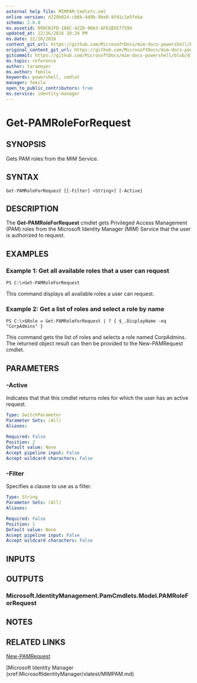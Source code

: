 ```yaml
---
external help file: MIMPAM_Cmdlets.xml
online version: d229b024-cb6b-4d9b-9be8-8fd1c1e5feba
schema: 2.0.0
ms.assetid: D99CB1FD-186C-422D-90A3-AF61B5E77594
updated_at: 12/16/2016 10:24 PM
ms.date: 12/16/2016
content_git_url: https://github.com/MicrosoftDocs/mim-docs-powershell/blob/master/mim-cmdlets/MicrosoftIdentityManager/vlatest/Get-PAMRoleForRequest.md
original_content_git_url: https://github.com/MicrosoftDocs/mim-docs-powershell/blob/master/mim-cmdlets/MicrosoftIdentityManager/vlatest/Get-PAMRoleForRequest.md
gitcommit: https://github.com/MicrosoftDocs/mim-docs-powershell/blob/d76fe71a336b890697ca5b79f29d35c57acf4cc6/mim-cmdlets/MicrosoftIdentityManager/vlatest/Get-PAMRoleForRequest.md
ms.topic: reference
author: tarameyer
ms.author: femila
keywords: powershell, cmdlet
manager: femila
open_to_public_contributors: true
ms.service: identity-manager
---
```


# Get-PAMRoleForRequest

## SYNOPSIS
Gets PAM roles from the MIM Service.

## SYNTAX

```
Get-PAMRoleForRequest [[-Filter] <String>] [-Active]
```

## DESCRIPTION
The **Get-PAMRoleForRequest** cmdlet gets Privileged Access Management (PAM) roles from the Microsoft Identity Manager (MIM) Service that the user is authorized to request.

## EXAMPLES

### Example 1: Get all available roles that a user can request
```
PS C:\>Get-PAMRoleForRequest
```

This command displays all available roles a user can request.

### Example 2: Get a list of roles and select a role by name
```
PS C:\>$Role = Get-PAMRoleForRequest | ? { $_.DisplayName -eq "CorpAdmins" }
```

This command gets the list of roles and selects a role named CorpAdmins.
The returned object result can then be provided to the New-PAMRequest cmdlet.

## PARAMETERS

### -Active
Indicates that that this cmdlet returns roles for which the user has an active request.

```yaml
Type: SwitchParameter
Parameter Sets: (All)
Aliases: 

Required: False
Position: 2
Default value: None
Accept pipeline input: False
Accept wildcard characters: False
```

### -Filter
Specifies a clause to use as a filter.

```yaml
Type: String
Parameter Sets: (All)
Aliases: 

Required: False
Position: 1
Default value: None
Accept pipeline input: False
Accept wildcard characters: False
```

## INPUTS

## OUTPUTS

### Microsoft.IdentityManagement.PamCmdlets.Model.PAMRoleForRequest

## NOTES

## RELATED LINKS

[New-PAMRequest](xref:MicrosoftIdentityManager/vlatest/New-PAMRequest.md)

[Microsoft Identity Manager (xref:MicrosoftIdentityManager/vlatest/MIMPAM.md)

